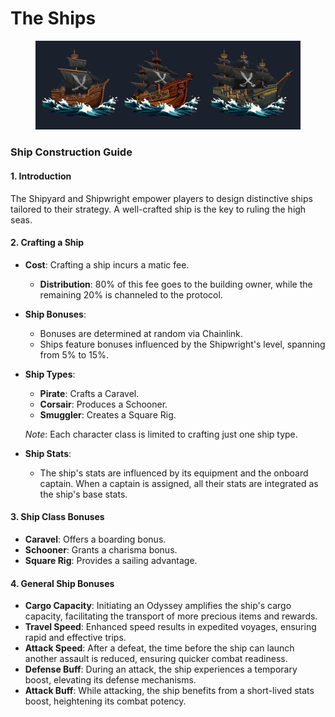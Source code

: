 # The Ships

<figure><img src="../../.gitbook/assets/SHIPS.png" alt=""><figcaption></figcaption></figure>

### **Ship Construction Guide**

#### **1. Introduction**

The Shipyard and Shipwright empower players to design distinctive ships tailored to their strategy. A well-crafted ship is the key to ruling the high seas.

#### **2. Crafting a Ship**

* **Cost**: Crafting a ship incurs a matic fee.
  * **Distribution**: 80% of this fee goes to the building owner, while the remaining 20% is channeled to the protocol.
* **Ship Bonuses**:
  * Bonuses are determined at random via Chainlink.
  * Ships feature bonuses influenced by the Shipwright's level, spanning from 5% to 15%.
*   **Ship Types**:

    * **Pirate**: Crafts a Caravel.
    * **Corsair**: Produces a Schooner.
    * **Smuggler**: Creates a Square Rig.

    _Note_: Each character class is limited to crafting just one ship type.
* **Ship Stats**:
  * The ship's stats are influenced by its equipment and the onboard captain. When a captain is assigned, all their stats are integrated as the ship's base stats.

#### **3. Ship Class Bonuses**

* **Caravel**: Offers a boarding bonus.
* **Schooner**: Grants a charisma bonus.
* **Square Rig**: Provides a sailing advantage.

#### **4. General Ship Bonuses**

* **Cargo Capacity**: Initiating an Odyssey amplifies the ship's cargo capacity, facilitating the transport of more precious items and rewards.
* **Travel Speed**: Enhanced speed results in expedited voyages, ensuring rapid and effective trips.
* **Attack Speed**: After a defeat, the time before the ship can launch another assault is reduced, ensuring quicker combat readiness.
* **Defense Buff**: During an attack, the ship experiences a temporary boost, elevating its defense mechanisms.
* **Attack Buff**: While attacking, the ship benefits from a short-lived stats boost, heightening its combat potency.
